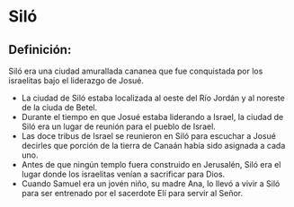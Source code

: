 # Siló

## Definición: 

Siló era una ciudad amurallada cananea que fue conquistada por los israelitas bajo el liderazgo de Josué.

* La ciudad de Siló estaba localizada al oeste del Río Jordán y al noreste de la ciuda de Betel.
* Durante el tiempo en que Josué estaba liderando a Israel, la ciudad de Siló era un lugar de reunión para el pueblo de Israel.
* Las doce tribus de Israel se reunieron en Siló para escuchar a Josué decirles que porción de la tierra de Canaán había sido asignada a cada uno.
* Antes de que ningún templo fuera construido en Jerusalén, Siló era el lugar donde los israelitas venían a sacrificar para Dios.
* Cuando Samuel era un jovén niño, su madre Ana, lo llevó a vivir a Siló para ser entrenado por el sacerdote Elí para servir al Señor.

